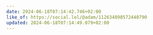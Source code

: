 ```yaml
---
date: 2024-06-18T07:14:42.746+02:00
like_of: https://social.lol/@adam/112634898572440790
updated: 2024-06-18T07:14:49.079+02:00
---
```

